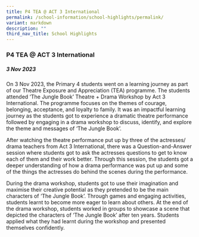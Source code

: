 ```yaml
---
title: P4 TEA @ ACT 3 International
permalink: /school-information/school-highlights/permalink/
variant: markdown
description: ""
third_nav_title: School Highlights
---
```

### P4 TEA @ ACT 3 International

##### 3 Nov 2023

On 3 Nov 2023, the Primary 4 students went on a learning journey as part of our Theatre Exposure and Appreciation (TEA) programme. The students attended ‘The Jungle Book’ Theatre + Drama Workshop by Act 3 International. The programme focuses on the themes of courage, belonging, acceptance, and loyalty to family. It was an impactful learning journey as the students got to experience a dramatic theatre performance followed by engaging in a drama workshop to discuss, identify, and explore the theme and messages of ‘The Jungle Book’. 

After watching the theatre performance put up by three of the actresses/ drama teachers from Act 3 International, there was a Question-and-Answer session where students got to ask the actresses questions to get to know each of them and their work better. Through this session, the students got a deeper understanding of how a drama performance was put up and some of the things the actresses do behind the scenes during the performance. 
 
During the drama workshop, students got to use their imagination and maximise their creative potential as they pretended to be the main characters of ‘The Jungle Book’. Through games and engaging activities, students learnt to become more eager to learn about others. At the end of the drama workshop, students worked in groups to showcase a scene that depicted the characters of ‘The Jungle Book’ after ten years. Students applied what they had learnt during the workshop and presented themselves confidently. 

